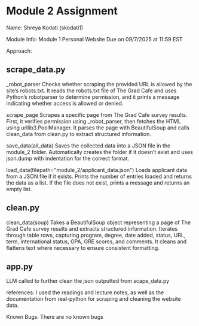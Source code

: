 # Module 2 Assignment 
Name: Shreya Kodati (skodati1)

Module Info: Module 1 Personal Website Due on 09/7/2025 at 11:59 EST

Approach: 

## scrape_data.py

_robot_parser
Checks whether scraping the provided URL is allowed by the site’s robots.txt. It reads the robots.txt file of The Grad Cafe and uses Python’s robotparser to determine permission, and it prints a message indicating whether access is allowed or denied. 

scrape_page
Scrapes a specific page from The Grad Cafe survey results. First, it verifies permission using _robot_parser, then fetches the HTML using urllib3.PoolManager. It parses the page with BeautifulSoup and calls clean_data from clean.py to extract structured information.

save_data(all_data)
Saves the collected data into a JSON file in the module_2 folder. Automatically creates the folder if it doesn’t exist and uses json.dump with indentation for the correct format. 

load_data(filepath="module_2/applicant_data.json")
Loads applicant data from a JSON file if it exists. Prints the number of entries loaded and returns the data as a list. If the file does not exist, prints a message and returns an empty list.

## clean.py

clean_data(soup)
Takes a BeautifulSoup object representing a page of The Grad Cafe survey results and extracts structured information. Iterates through table rows, capturing program, degree, date added, status, URL, term, international status, GPA, GRE scores, and comments. It cleans and flattens text where necessary to ensure consistent formatting. 

## app.py

LLM called to further clean the json outputted from scape_data.py


references: I used the readings and lecture notes, as well as the documentation from real-python for scraping and cleaning the website data.

Known Bugs:
There are no known bugs
